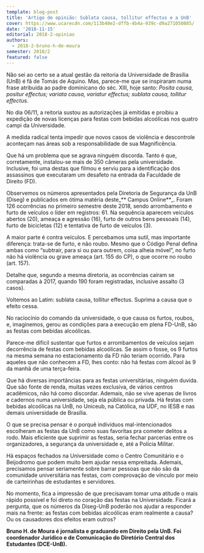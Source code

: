 ```yaml
---
template: blog-post
title: 'Artigo de opinião: Sublata causa, tollitur effectus e a UnB'
cover: https://www.ucarecdn.com/113b40e2-dffb-4b4a-939c-d9a271050885/
date: '2018-11-15'
editorial: 2018-2-opiniao
authors:
  - 2018-2-bruno-h-de-moura
semester: 2018/2
featured: false
---
```

Não sei ao certo se a atual gestão da reitoria da Universidade de Brasília (UnB) é fã de Tomás de Aquino. Mas, parece-me que se inspiraram numa frase atribuída ao padre dominicano do séc. XIII, hoje santo: _Posita causa, positur effectus; variata causa, variatur effectus; sublata causa, tollitur effectus_.

No dia 06/11, a reitoria sustou as autorizações já emitidas e proibiu a expedição de novas licenças para festas com bebidas alcoólicas nos quatro campi da Universidade.

A medida radical tenta impedir que novos casos de violência e descontrole aconteçam nas áreas sob a responsabilidade de sua Magnificência.

Que há um problema que se agrava ninguém discorda. Tanto é que, corretamente, instalou-se mais de 350 câmeras pela universidade. Inclusive, foi uma destas que filmou e serviu para a identificação dos assassinos que executaram um desafeto na entrada da Faculdade de Direito (FD).

Observemos os números apresentados pela Diretoria de Segurança da UnB (Diseg) e publicados em ótima matéria deste_** Campus Online**_. Foram 126 ocorrências no primeiro semestre deste 2018, sendo arrombamento e furto de veículos o líder em registros: 61. Na sequência aparecem veículos abertos (20), ameaça e agressão (16), furto de outros bens pessoais (14), furto de bicicletas (12) e tentativa de furto de veículos (3).

A maior parte é contra veículos. E percebamos uma sutil, mas importante diferença: trata-se de furto, e não roubo. Mesmo que o Código Penal defina ambas como “subtrair, para si ou para outrem, coisa alheia móvel”, no furto não há violência ou grave ameaça (art. 155 do CP), o que ocorre no roubo (art. 157).

Detalhe que, segundo a mesma diretoria, as ocorrências caíram se comparadas à 2017, quando 190 foram registradas, inclusive assalto (3 casos).

Voltemos ao Latim: sublata causa, tollitur effectus. Suprima a causa que o efeito cessa.

No raciocínio do comando da universidade, o que causa os furtos, roubos, e, imaginemos, gerou as condições para a execução em plena FD-UnB, são as festas com bebidas alcoólicas.

Parece-me difícil sustentar que furtos e arrombamentos de veículos sejam decorrência de festas com bebidas alcoólicas. Se assim o fosse, os 9 furtos na mesma semana no estacionamento da FD não teriam ocorrido. Para aqueles que não conhecem a FD, lhes conto: não há festas com álcool às 9 da manhã de uma terça-feira.

Que há diversas importâncias para as festas universitárias, ninguém duvida. Que são fonte de renda, muitas vezes exclusiva, de vários centros acadêmicos, não há como discordar. Ademais, não se vive apenas de livros e cadernos numa universidade, seja ela pública ou privada. Há festas com bebidas alcoólicas na UnB, no Uniceub, na Católica, na UDF, no IESB e nas demais universidade de Brasília.

O que se precisa pensar é o porquê indivíduos mal-intencionados escolheram as festas da UnB como suas favoritas pra cometer delitos a rodo. Mais eficiente que suprimir as festas, seria fechar parcerias entre os organizadores, a segurança da universidade e, até a Polícia Militar.

Há espaços fechados na Universidade como o Centro Comunitário e o Beijodromo que podem muito bem ajudar nessa empreitada. Ademais, precisamos pensar seriamente sobre barrar pessoas que não são da comunidade universitária nas festas, com comprovação de vínculo por meio de carteirinhas de estudantes e servidores.

No momento, fica a impressão de que precisavam tomar uma atitude o mais rápido possível e foi direto no coração das festas na Universidade. Ficará a pergunta, que os números da Diseg-UnB poderão nos ajudar a responder mais na frente: as festas com bebidas alcoólicas eram realmente a causa? Ou os causadores dos efeitos eram outros?



**Bruno H. de Moura é jornalista e graduando em Direito pela UnB. Foi coordenador Jurídico e de Comunicação do Diretório Central dos Estudantes (DCE-UnB).**
